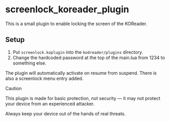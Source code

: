 # screenlock_koreader_plugin
This is a small plugin to enable locking the screen of the KOReader.

## Setup
1. Put `screenlock.koplugin` into the `kodreader/plugins` directory.
2. Change the hardcoded password at the top of the main.lua from 1234 to something else.

The plugin will automatically activate on resume from suspend. There is also a screenlock menu entry added.

> [!CAUTION]  
> This plugin is made for basic protection, not security — it may not protect your device from an experienced attacker.
>
> Always keep your device out of the hands of real threats.